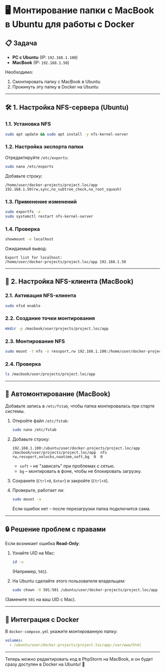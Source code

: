 # 🖥️ Монтирование папки с MacBook в Ubuntu для работы с Docker

## 📋 Задача
- **PC с Ubuntu** (IP: `192.168.1.100`)  
- **MacBook** (IP: `192.168.1.50`)


Необходимо:  
1. Смонтировать папку с MacBook в Ubuntu  
2. Прокинуть эту папку в Docker на Ubuntu  

---

## 🛠️ 1. Настройка NFS-сервера (Ubuntu)

### 1.1. Установка NFS
```bash
sudo apt update && sudo apt install -y nfs-kernel-server
```

### 1.2. Настройка экспорта папки
Отредактируйте `/etc/exports`:
```bash
sudo nano /etc/exports
```
Добавьте строку:
```plaintext
/home/user/docker-projects/project.loc/app 192.168.1.50(rw,sync,no_subtree_check,no_root_squash)
```

### 1.3. Применение изменений
```bash
sudo exportfs -a
sudo systemctl restart nfs-kernel-server
```

### 1.4. Проверка
```bash
showmount -e localhost
```
Ожидаемый вывод:
```plaintext
Export list for localhost:
/home/user/docker-projects/project.loc/app 192.168.1.50
```

---

## 🍏 2. Настройка NFS-клиента (MacBook)

### 2.1. Активация NFS-клиента
```bash
sudo nfsd enable
```

### 2.2. Создание точки монтирования
```bash
mkdir -p /macbook/user/projects/project.loc/app
```

### 2.3. Монтирование NFS
```bash
sudo mount -t nfs -o resvport,rw 192.168.1.100:/home/user/docker-projects/project.loc/app /macbook/user/projects/project.loc/app
```

### 2.4. Проверка
```bash
ls /macbook/user/projects/project.loc/app
```

---

## 🔄 Автомонтирование (MacBook)
Добавьте запись в `/etc/fstab`, чтобы папка монтировалась при старте системы.  

1. Откройте файл `/etc/fstab`:  
   ```bash
   sudo nano /etc/fstab
   ```  
2. Добавьте строку:  
   ```
   192.168.1.100:/ubuntu/user/docker-projects/project.loc/app  /macbook/user/projects/project.loc/app  nfs  rw,resvport,nolocks,noatime,soft,bg  0  0
   ```  
   - `soft` – не "зависать" при проблемах с сетью.  
   - `bg` – монтировать в фоне, чтобы не блокировать загрузку.  

3. Сохраните (`Ctrl+O`, `Enter`) и закройте (`Ctrl+X`).  

4. Проверьте, работает ли:  
   ```bash
   sudo mount -a
   ```  
   Если ошибок нет – после перезагрузки папка подключится сама.  

---

## 🔒 Решение проблем с правами
Если возникает ошибка **Read-Only**:

1. Узнайте UID на Mac:
   ```bash
   id -u
   ```
   (Например, `501`).  

2. На Ubuntu сделайте этого пользователя владельцем: 
   ```bash
   sudo chown -R 501:501 /ubuntu/user/docker-projects/project.loc/app
   ```
  (Замените `501` на ваш UID с Mac). 

---

## 🐳 Интеграция с Docker
В `docker-compose.yml` укажите монтированную папку:
```yaml
volumes:
  - /ubuntu/user/docker-projects/project.loc/app:/var/www/html
```

---

Теперь можно редактировать код в PhpStorm на MacBook, и он будет сразу доступен в Docker на Ubuntu! 🚀
